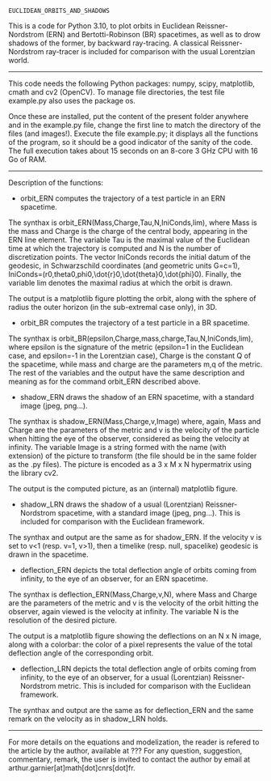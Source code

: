     EUCLIDEAN_ORBITS_AND_SHADOWS

This is a code for Python 3.10, to plot orbits in Euclidean Reissner-Nordstrom (ERN) and Bertotti-Robinson (BR) spacetimes, as well as to drow shadows of the former, by backward ray-tracing. A classical Reissner-Nordstrom ray-tracer is included for comparison with the usual Lorentzian world.

---------------------------------------------------------------------------------------------------

This code needs the following Python packages: numpy, scipy, matplotlib, cmath and cv2 (OpenCV). To manage file directories, the test file example.py also uses the package os.

Once these are installed, put the content of the present folder anywhere and in the example.py file, change the first line to match the directory of the files (and images!).
Execute the file example.py; it displays all the functions of the program, so it should be a good indicator of the sanity of the code. The full execution takes about 15 seconds on an 8-core 3 GHz CPU with 16 Go of RAM.

---------------------------------------------------------------------------------------------------

Description of the functions:


- orbit_ERN computes the trajectory of a test particle in an ERN spacetime.

The synthax is orbit_ERN(Mass,Charge,Tau,N,IniConds,lim), where Mass is the mass and Charge is the charge of the central body, appearing in the ERN line element. The variable Tau is the maximal value of the Euclidean time at which the trajectory is computed and N is the number of discretization points. The vector IniConds records the initial datum of the geodesic, in Schwarzschild coordinates (and geometric units G=c=1), IniConds=(r0,theta0,phi0,\dot{r}0,\dot{theta}0,\dot{phi}0). Finally, the variable lim denotes the maximal radius at which the orbit is drawn.

The output is a matplotlib figure plotting the orbit, along with the sphere of radius the outer horizon (in the sub-extremal case only), in 3D.


- orbit_BR computes the trajectory of a test particle in a BR spacetime.

The synthax is orbit_BR(epsilon,Charge,mass,charge,Tau,N,IniConds,lim), where epsilon is the signature of the metric (epsilon=1 in the Euclidean case, and epsilon=-1 in the Lorentzian case), Charge is the constant Q of the spacetime, while mass and charge are the parameters m,q of the metric. The rest of the variables and the output have the same description and meaning as for the command orbit_ERN described above.


- shadow_ERN draws the shadow of an ERN spacetime, with a standard image (jpeg, png...).

The synthax is shadow_ERN(Mass,Charge,v,Image) where, again, Mass and Charge are the parameters of the metric and v is the velocity of the particle when hitting the eye of the observer, considered as being the velocity at infinity.
The variable Image is a string formed with the name (with extension) of the picture to transform (the file should be in the same folder as the .py files). The picture is encoded as a 3 x M x N hypermatrix using the library cv2.

The output is the computed picture, as an (internal) matplotlib figure.


- shadow_LRN draws the shadow of a usual (Lorentzian) Reissner-Nordstrom spacetime, with a standard image (jpeg, png...). This is included for comparison with the Euclidean framework.

The synthax and output are the same as for shadow_ERN. If the velocity v is set to v<1 (resp. v=1, v>1), then a timelike (resp. null, spacelike) geodesic is drawn in the spacetime.


- deflection_ERN depicts the total deflection angle of orbits coming from infinity, to the eye of an observer, for an ERN spacetime.

The synthax is deflection_ERN(Mass,Charge,v,N), where Mass and Charge are the parameters of the metric and v is the velocity of the orbit hitting the observer, again viewed is the velocity at infinity. The variable N is the resolution of the desired picture.

The output is a matplotlib figure showing the deflections on an N x N image, along with a colorbar: the color of a pixel represents the value of the total deflection angle of the corresponding orbit.


- deflection_LRN depicts the total deflection angle of orbits coming from infinity, to the eye of an observer, for a usual (Lorentzian) Reissner-Nordstrom metric. This is included for comparison with the Euclidean framework.

The synthax and output are the same as for deflection_ERN and the same remark on the velocity as in shadow_LRN holds.


---------------------------------------------------------------------------------------------------

For more details on the equations and modelization, the reader is refered to the article by the author, available at ???
For any question, suggestion, commentary, remark, the user is invited to contact the author by email at arthur.garnier[at]math[dot]cnrs[dot]fr.
